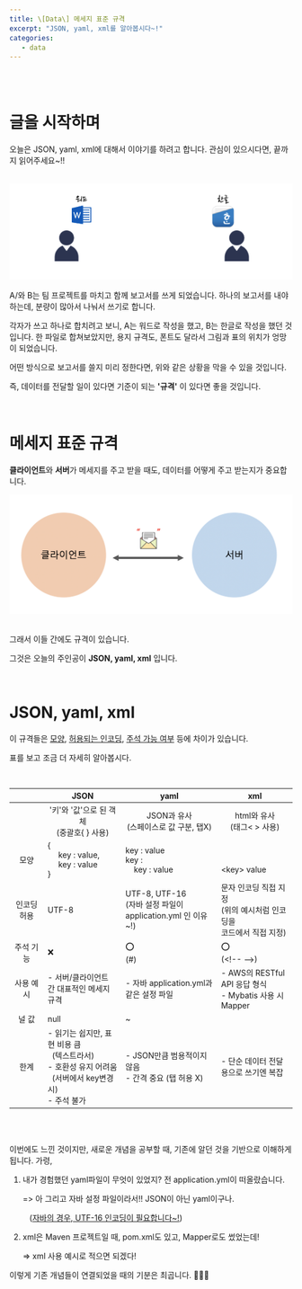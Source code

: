 ```yaml
---
title: \[Data\] 메세지 표준 규격
excerpt: "JSON, yaml, xml를 알아봅시다~!"
categories:
   - data
---
```


<br><br>

# 글을 시작하며

오늘은 JSON, yaml, xml에 대해서 이야기를 하려고 합니다. 관심이 있으시다면, 끝까지 읽어주세요~!!

<br />



<div align=center>
  <img src="/assets/images/0429-1.png">
</div>

A/와 B는 팀 프로젝트를 마치고 함께 보고서를 쓰게 되었습니다. 하나의 보고서를 내야하는데, 분량이 많아서 나눠서 쓰기로 합니다. 

각자가 쓰고 하나로 합치려고 보니, A는 워드로 작성을 했고, B는 한글로 작성을 했던 것입니다. 한 파일로 합쳐보았지만, 용지 규격도, 폰트도 달라서 그림과 표의 위치가 엉망이 되었습니다.

어떤 방식으로 보고서를 쓸지 미리 정한다면, 위와 같은 상황을 막을 수 있을 것입니다. 

즉, 데이터를 전달할 일이 있다면 기준이 되는 **'규격'** 이 있다면 좋을 것입니다.



<br />

# 메세지 표준 규격

**클라이언트**와 **서버**가 메세지를 주고 받을 때도, 데이터를 어떻게 주고 받는지가 중요합니다.



<div align=center>
  <img src="/assets/images/0429-2.png">
</div>


<br />

그래서 이들 간에도 규격이 있습니다. 

그것은 오늘의 주인공이 **JSON, yaml, xml** 입니다. 





<br />

# JSON, yaml, xml

이 규격들은 <u>모양</u>, <u>허용되는 인코딩</u>, <u>주석 가능 여부</u> 등에 차이가 있습니다. 

표를 보고 조금 더 자세히 알아봅시다.

<br />

|                              | <center>JSON</center>                                        | <center>yaml</center>                                        | <center>xml</center>                                         |
| ---------------------------- | ------------------------------------------------------------ | ------------------------------------------------------------ | ------------------------------------------------------------ |
| <img width=100/>             | <center>'키'와 '값'으로 된 객체<br />(중괄호{ } 사용)</center> | <center>JSON과 유사<br />(스페이스로 값 구분, 탭X)</center>  | <center>html와 유사<br />(태그< > 사용)<br /></center>       |
| <center>모양</center>        | {<br />&nbsp;&nbsp;&nbsp;&nbsp;&nbsp;key : value,<br />&nbsp;&nbsp;&nbsp;&nbsp;&nbsp;key : value<br />} | key : value<br />key :<br />&nbsp;&nbsp;&nbsp;&nbsp;key : value | <?xml version="1.0" encoding="UTF-8"?><br /><br />\<key> value </key> |
| <center>인코딩 허용</center> | UTF-8                                                        | UTF-8, UTF-16<br />(자바 설정 파일이<br />application.yml 인 이유~!) | 문자 인코딩 직접 지정<br />(위의 예시처럼 인코딩을 <br />코드에서 직접 지정) |
| <center>주석 기능</center>   | ❌                                                            | ⭕️<br />(#)                                                   | ⭕️<br />(\<!-\- -\->)                                         |
| <center>사용 예시</center>   | - 서버/클라이언트 간 대표적인 메세지 규격                    | - 자바 application.yml과 같은 설정 파일                      | - AWS의 RESTful API 응답 형식<br />- Mybatis 사용 시 Mapper  |
| <center>널 값</center>       | null                                                         | ~                                                            |                                                              |
| <center>한계</center>        | - 읽기는 쉽지만, 표현 비용 큼<br />&nbsp;&nbsp;(텍스트라서)<br />- 호환성 유지 어려움<br />&nbsp;&nbsp;(서버에서 key변경 시)<br />- 주석 불가 | - JSON만큼 범용적이지 않음<br />- 간격 중요 (탭 허용 X)      | - 단순 데이터 전달 용으로 쓰기엔 복잡                        |



<br /><br />

이번에도 느낀 것이지만, 새로운 개념을 공부할 때, 기존에 알던 것을 기반으로 이해하게 됩니다. 가령,



1. 내가 경험했던 yaml파일이 무엇이 있었지? 전 application.yml이 떠올랐습니다.

   => 아 그리고 자바 설정 파일이라서!! JSON이 아닌 yaml이구나. 

   &nbsp;&nbsp;&nbsp;(<a href="https://osj3474.github.io/data/encoding/">자바의 경우, UTF-16 인코딩이 필요합니다~!</a>)

   

2. xml은 Maven 프로젝트일 때, pom.xml도 있고, Mapper로도 썼었는데!

   => xml 사용 예시로 적으면 되겠다!

   

이렇게 기존 개념들이 연결되었을 때의 기분은 최곱니다. 🚀🚀🚀 



<br />

